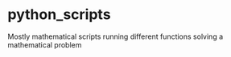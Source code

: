 # python_scripts
Mostly mathematical scripts running different functions solving a mathematical problem
